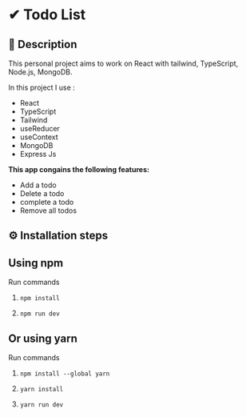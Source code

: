 # ✔︎ Todo List

## 📝 Description

This personal project aims to work on React with tailwind, TypeScript, Node.js, MongoDB.

In this project I use :

- React
- TypeScript
- Tailwind
- useReducer
- useContext
- MongoDB
- Express Js

**This app congains the following features:**

- Add a todo
- Delete a todo
- complete a todo
- Remove all todos

## ⚙️ Installation steps

## Using npm

Run commands

1. `npm install`

2. `npm run dev`

## Or using yarn

Run commands

1. `npm install --global yarn`

2. `yarn install`

3. `yarn run dev`

